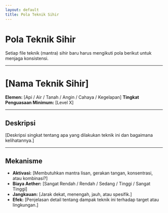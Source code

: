 ```yaml
---
layout: default
title: Pola Teknik Sihir
---
```

# Pola Teknik Sihir

Setiap file teknik (mantra) sihir baru harus mengikuti pola berikut untuk menjaga konsistensi.

---

# [Nama Teknik Sihir]

**Elemen:** [Api / Air / Tanah / Angin / Cahaya / Kegelapan]
**Tingkat Penguasaan Minimum:** [Level X]

---

## Deskripsi
[Deskripsi singkat tentang apa yang dilakukan teknik ini dan bagaimana kelihatannya.]

---

## Mekanisme
*   **Aktivasi:** [Membutuhkan mantra lisan, gerakan tangan, konsentrasi, atau kombinasi?]
*   **Biaya Aether:** [Sangat Rendah / Rendah / Sedang / Tinggi / Sangat Tinggi]
*   **Jangkauan:** [Jarak dekat, menengah, jauh, atau spesifik.]
*   **Efek:** [Penjelasan detail tentang dampak teknik ini terhadap target atau lingkungan.]